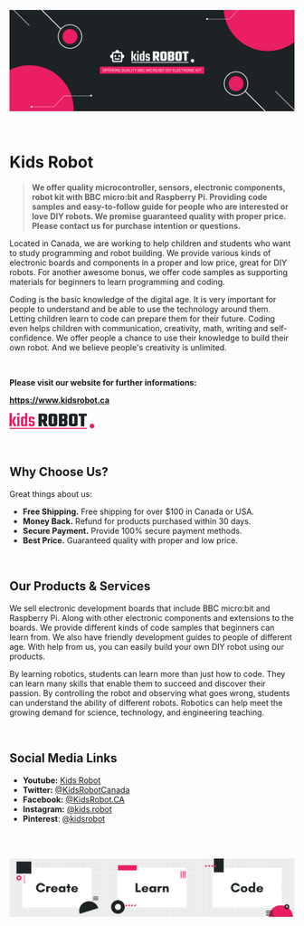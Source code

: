 ![Banner of Kids Robot](https://github.com/KidsRobot/KidsRobot/blob/main/Kids%20Robot%20Banner.png)

<br>

# Kids Robot


> **We offer quality microcontroller, sensors, electronic components, robot kit with BBC micro:bit and Raspberry Pi. Providing code samples and easy-to-follow guide for people who are interested or love DIY robots. We promise guaranteed quality with proper price. Please contact us for purchase intention or questions.**

Located in Canada, we are working to help children and students who want to study programming and robot building. We provide various kinds of electronic boards and components in a proper and low price, great for DIY robots. For another awesome bonus, we offer code samples as supporting materials for beginners to learn programming and coding.

Coding is the basic knowledge of the digital age. It is very important for people to understand and be able to use the technology around them. Letting children learn to code can prepare them for their future. Coding even helps children with communication, creativity, math, writing and self-confidence. We offer people a chance to use their knowledge to build their own robot. And we believe people's creativity is unlimited.

<br>

**Please visit our website for further informations:**

**https://www.kidsrobot.ca**

[![Logo of Kids Robot](https://github.com/KidsRobot/KidsRobot/blob/main/Logo.png)](https://kidsrobot.ca)

<br>

## Why Choose Us?

Great things about us:

- **Free Shipping.** Free shipping for over $100 in Canada or USA.
- **Money Back.** Refund for products purchased within 30 days.
- **Secure Payment.** Provide 100% secure payment methods.
- **Best Price.** Guaranteed quality with proper and low price.

<br>

## Our Products & Services

We sell electronic development boards that include BBC micro:bit and Raspberry Pi. Along with other electronic components and extensions to the boards. We provide different kinds of code samples that beginners can learn from. We also have friendly development guides to people of different age. With help from us, you can easily build your own DIY robot using our products.

By learning robotics, students can learn more than just how to code. They can learn many skills that enable them to succeed and discover their passion. By controlling the robot and observing what goes wrong, students can understand the ability of different robots. Robotics can help meet the growing demand for science, technology, and engineering teaching.

<br>

## Social Media Links
- **Youtube:** [Kids Robot](https://www.youtube.com/channel/UCRnYa9GVftGmj33vbN6rEfw)
- **Twitter:** [@KidsRobotCanada](https://www.twitter.com/KidsRobotCanada)
- **Facebook:** [@KidsRobot.CA](https://www.facebook.com/KidsRobot.CA)
- **Instagram:** [@kids.robot](https://www.instagram.com/kids.robot)
- **Pinterest**: [@kidsrobot](https://www.pinterest.ca/kidsrobot)

<br>
<br>

![Footer banner, includes text "Create", "Leanr", "Code"](https://github.com/KidsRobot/KidsRobot/blob/main/Footer%20Banner.png)
